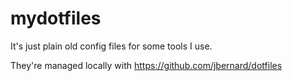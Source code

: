# mydotfiles

It's just plain old config files for some tools I use.

They're managed locally with https://github.com/jbernard/dotfiles
